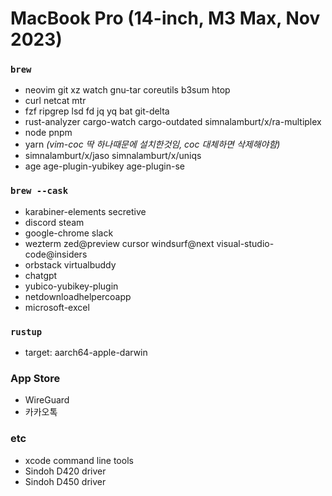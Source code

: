 MacBook Pro (14-inch, M3 Max, Nov 2023)
========

### `brew`
- neovim git xz watch gnu-tar coreutils b3sum htop
- curl netcat mtr
- fzf ripgrep lsd fd jq yq bat git-delta
- rust-analyzer cargo-watch cargo-outdated simnalamburt/x/ra-multiplex
- node pnpm
- yarn *(vim-coc 딱 하나때문에 설치한것임, coc 대체하면 삭제해야함)*
- simnalamburt/x/jaso simnalamburt/x/uniqs
- age age-plugin-yubikey age-plugin-se

### `brew --cask`
- karabiner-elements secretive
- discord steam
- google-chrome slack
- wezterm zed@preview cursor windsurf@next visual-studio-code@insiders
- orbstack virtualbuddy
- chatgpt
- yubico-yubikey-plugin
- netdownloadhelpercoapp
- microsoft-excel

### `rustup`
- target: aarch64-apple-darwin

### App Store
- WireGuard
- 카카오톡

### etc
- xcode command line tools
- Sindoh D420 driver
- Sindoh D450 driver
